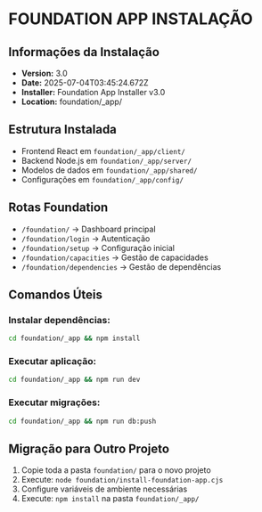 # FOUNDATION APP INSTALAÇÃO

## Informações da Instalação

- **Version:** 3.0
- **Date:** 2025-07-04T03:45:24.672Z
- **Installer:** Foundation App Installer v3.0
- **Location:** foundation/_app/

## Estrutura Instalada

- Frontend React em `foundation/_app/client/`
- Backend Node.js em `foundation/_app/server/`
- Modelos de dados em `foundation/_app/shared/`
- Configurações em `foundation/_app/config/`

## Rotas Foundation

- `/foundation/` → Dashboard principal
- `/foundation/login` → Autenticação
- `/foundation/setup` → Configuração inicial
- `/foundation/capacities` → Gestão de capacidades
- `/foundation/dependencies` → Gestão de dependências

## Comandos Úteis

### Instalar dependências:
```bash
cd foundation/_app && npm install
```

### Executar aplicação:
```bash
cd foundation/_app && npm run dev
```

### Executar migrações:
```bash
cd foundation/_app && npm run db:push
```

## Migração para Outro Projeto

1. Copie toda a pasta `foundation/` para o novo projeto
2. Execute: `node foundation/install-foundation-app.cjs`
3. Configure variáveis de ambiente necessárias
4. Execute: `npm install` na pasta `foundation/_app/`
